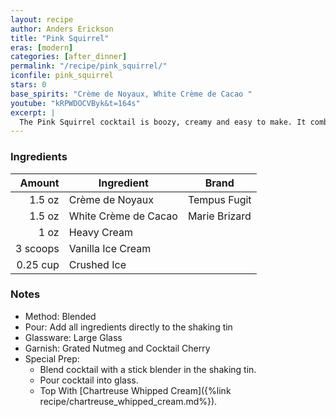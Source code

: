 ```yaml
---
layout: recipe
author: Anders Erickson
title: "Pink Squirrel"
eras: [modern]
categories: [after_dinner]
permalink: "/recipe/pink_squirrel/"
iconfile: pink_squirrel
stars: 0
base_spirits: "Crème de Noyaux, White Crème de Cacao "
youtube: "kRPWDOCVByk&t=164s"
excerpt: |
  The Pink Squirrel cocktail is boozy, creamy and easy to make. It combines the unusual liqueur, creme de noyaux, with creme de cacao and heavy cream, and ties to a legendary Midwest cocktail bar.
---
```


### Ingredients

|   Amount | Ingredient           | Brand         |
| -------: | -------------------- | ------------- |
|   1.5 oz | Crème de Noyaux      | Tempus Fugit  |
|   1.5 oz | White Crème de Cacao | Marie Brizard |
|     1 oz | Heavy Cream          |
| 3 scoops | Vanilla Ice Cream    |
| 0.25 cup | Crushed Ice          |

### Notes

- Method: Blended
- Pour: Add all ingredients directly to the shaking tin
- Glassware: Large Glass
- Garnish: Grated Nutmeg and Cocktail Cherry
- Special Prep:
  - Blend cocktail with a stick blender in the shaking tin.
  - Pour cocktail into glass.
  - Top With [Chartreuse Whipped Cream]({%link recipe/chartreuse_whipped_cream.md%}).
